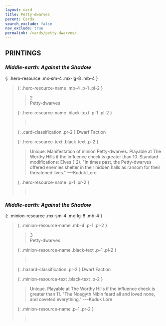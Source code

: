 ```yaml
---
layout: card
title: Petty-dwarves
parent: Cards
search_exclude: false
nav_exclude: true
permalink: /cards/petty-dwarves/
---
```


## PRINTINGS


### _Middle-earth: Against the Shadow_

{: .hero-resource .mx-sm-4 .mx-lg-8 .mb-4 }
> {: .hero-resource-name .mb-4 .p-1 .pl-2 }
> > <div class="card-mp">2</div>
> > <div class="card-name">Petty-dwarves</div>
>
> {: .hero-resource-name .black-text .p-1 .pl-2 }
> > &nbsp;
>
> {: .card-classification .pr-2 }
> Dwarf Faction
>
> {: .hero-resource-text .black-text .p-2 }
> > Unique. Manifestation of minion Petty-dwarves. Playable at The Worthy Hills if the influence check is greater than 10. Standard modifications: Elves (-2).  "In times past, the Petty-dwarves offered enemies shelter in their hidden halls as ransom for their threatened lives." ---Kuduk Lore 
> 
> {: .hero-resource-name .p-1 .pr-2 }
> > <div class="card-shield"></div>
> > <div class="card-corruption">&nbsp;</div>

### _Middle-earth: Against the Shadow_

{: .minion-resource .mx-sm-4 .mx-lg-8 .mb-4 }
> {: .minion-resource-name .mb-4 .p-1 .pl-2 }
> > <div class="hazard-mp">3</div>
> > <div class="card-name">Petty-dwarves</div>
>
> {: .minion-resource-name .black-text .p-1 .pl-2 }
> > &nbsp;
>
> {: .hazard-classification .pr-2 }
> Dwarf Faction
>
> {: .minion-resource-text .black-text .p-2 }
> > Unique. Playable at The Worthy Hills if the influence check is greater than 11.  "The Noegyth Nibin feard all and loved none, and coveted everything." ---Kuduk Lore 
> 
> {: .minion-resource-name .p-1 .pr-2 }
> > <div class="card-shield"></div>
> > <div class="card-corruption-white">&nbsp;</div>
